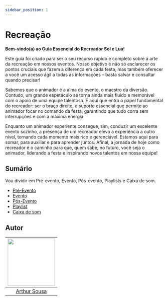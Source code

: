 ```yaml
---
sidebar_position: 1
---
```


# Recreação

**Bem-vindo(a) ao Guia Essencial do Recreador Sol e Lua!**

Este guia foi criado para ser o seu recurso rápido e completo sobre a arte da recreação em nossos eventos. Nosso objetivo é não só esclarecer os pontos cruciais que fazem a diferença em cada festa, mas também oferecer a você um acesso ágil a todas as informações – basta salvar e consultar quando precisar!

Sabemos que o animador é a alma do evento, o maestro da diversão. Contudo, um grande espetáculo se torna ainda mais fluido e memorável com o apoio de uma equipe talentosa. É aqui que entra o papel fundamental do recreador: ser o braço direito, o suporte essencial que permite ao animador focar no comando da festa, garantindo que tudo corra sem interrupções e com a máxima energia.

Enquanto um animador experiente consegue, sim, conduzir um excelente evento sozinho, a presença de um recreador eleva a experiência a outro nível, tornando cada momento mais rico e gerenciável. Estamos aqui para somar, para auxiliar e para aprender juntos. Afinal, a jornada de hoje como recreador é o caminho para que, quem sabe, no futuro, você seja o animador, liderando a festa e inspirando novos talentos em nossa equipe!

## Sumário

Vou dividir em Pré-evento, Evento, Pós-evento, Playlists e Caixa de som. 

- [Pré-Evento](../docs/pre)
- [Evento](../docs/meio)
- [Pós-Evento](../docs/pos)
- [Playlist](../docs/play)
- [Caixa de som](../docs/caixaSom/x)

## Autor

| <a href="https://github.com/Tutzs"><img src="https://avatars.githubusercontent.com/u/110691207?s=400&u=0f285ace4b3188bb274e2531ead3691d7161656a&v=4" width="150" /></a> |
| :----------:            |   
| [Arthur Sousa](https://github.com/Tutzs) |